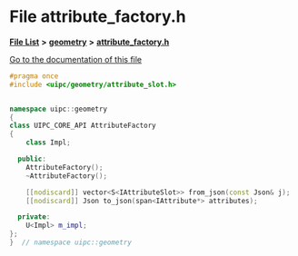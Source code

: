 

# File attribute\_factory.h

[**File List**](files.md) **>** [**geometry**](dir_04894967a28d068f10a69f6e8a07a2cb.md) **>** [**attribute\_factory.h**](attribute__factory_8h.md)

[Go to the documentation of this file](attribute__factory_8h.md)


```C++
#pragma once
#include <uipc/geometry/attribute_slot.h>


namespace uipc::geometry
{
class UIPC_CORE_API AttributeFactory
{
    class Impl;

  public:
    AttributeFactory();
    ~AttributeFactory();

    [[nodiscard]] vector<S<IAttributeSlot>> from_json(const Json& j);
    [[nodiscard]] Json to_json(span<IAttribute*> attributes);

  private:
    U<Impl> m_impl;
};
}  // namespace uipc::geometry
```


